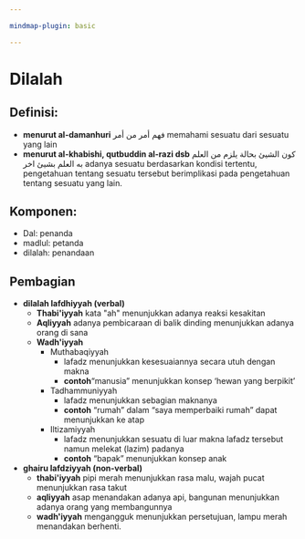 ```yaml
---

mindmap-plugin: basic

---
```


# Dilalah

## **Definisi:**
- **menurut al-damanhuri**
    فهم أمر من أمر
    memahami sesuatu dari sesuatu yang lain
- **menurut al-khabishi, qutbuddin al-razi dsb**
   كون الشيئ بحالة يلزم من العلم به العلم بشيئ اخر
   adanya sesuatu berdasarkan kondisi tertentu, pengetahuan tentang sesuatu tersebut berimplikasi pada pengetahuan tentang sesuatu yang lain.

## Komponen:
- Dal: penanda
- madlul: petanda
- dilalah: penandaan

## Pembagian
- **dilalah lafdhiyyah (verbal)**
    - **Thabi'iyyah**
        kata "ah" menunjukkan adanya reaksi kesakitan
    - **Aqliyyah**
        adanya pembicaraan di balik dinding menunjukkan adanya orang di sana
    - **Wadh'iyyah**
        - Muthabaqiyyah
            - lafadz menunjukkan kesesuaiannya secara utuh dengan makna
            - **contoh**“manusia” menunjukkan konsep ‘hewan yang berpikit’
        - Tadhammuniyyah
            - lafadz menunjukkan sebagian maknanya
            - **contoh** “rumah” dalam “saya memperbaiki rumah”
                dapat menunjukkan ke atap
        - Iltizamiyyah
            - lafadz menunjukkan sesuatu di luar makna lafadz tersebut namun
                melekat (lazim) padanya
            - **contoh** “bapak” menunjukkan konsep anak
- **ghairu lafdziyyah (non-verbal)**
    - **thabi'iyyah**
        pipi merah menunjukkan rasa malu, wajah pucat menunjukkan rasa takut
    - **aqliyyah**
        asap menandakan adanya api, bangunan menunjukkan adanya orang yang membangunnya
    - **wadh'iyyah**
        mengangguk menunjukkan persetujuan, lampu merah menandakan berhenti.
